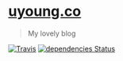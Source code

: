 #  [uyoung.co](https://uyoung.co)

> My lovely blog

[![Travis](https://img.shields.io/travis/uyoungco/uyoung.co.svg?style=flat-square)](https://travis-ci.com/github/uyoungco/uyoung.co)
[![dependencies Status](https://img.shields.io/david/uyoungco/uyoung.co.svg?style=flat-square)](https://david-dm.org/uyoungco/uyoung.co)
